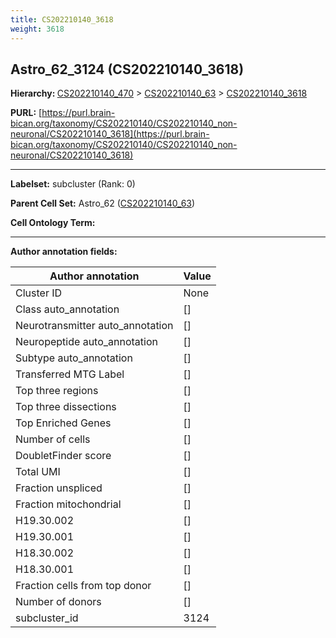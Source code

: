 ```yaml
---
title: CS202210140_3618
weight: 3618
---
```

## Astro_62_3124 (CS202210140_3618)
<b>Hierarchy: </b>
[CS202210140_470](../CS202210140_470) >
[CS202210140_63](../CS202210140_63) >
[CS202210140_3618](../CS202210140_3618)

**PURL:** [https://purl.brain-bican.org/taxonomy/CS202210140/CS202210140_non-neuronal/CS202210140_3618](https://purl.brain-bican.org/taxonomy/CS202210140/CS202210140_non-neuronal/CS202210140_3618)

---


**Labelset:** subcluster (Rank: 0)

**Parent Cell Set:** Astro_62 ([CS202210140_63](../CS202210140_63))



**Cell Ontology Term:** 

[MARKER GENES.]: #


---

[TRANSFERRED ANNOTATIONS.]: #


[AUTHOR ANNOTATION FIELDS.]: #


**Author annotation fields:**

| Author annotation | Value |
|-------------------|-------|
|Cluster ID|None|
|Class auto_annotation|[]|
|Neurotransmitter auto_annotation|[]|
|Neuropeptide auto_annotation|[]|
|Subtype auto_annotation|[]|
|Transferred MTG Label|[]|
|Top three regions|[]|
|Top three dissections|[]|
|Top Enriched Genes|[]|
|Number of cells|[]|
|DoubletFinder score|[]|
|Total UMI|[]|
|Fraction unspliced|[]|
|Fraction mitochondrial|[]|
|H19.30.002|[]|
|H19.30.001|[]|
|H18.30.002|[]|
|H18.30.001|[]|
|Fraction cells from top donor|[]|
|Number of donors|[]|
|subcluster_id|3124|

